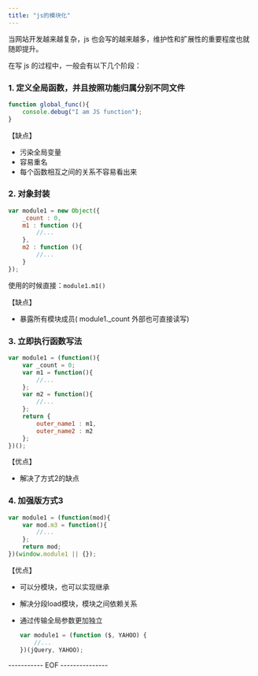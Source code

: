 ```yaml
---
title: "js的模块化"
---
```


当网站开发越来越复杂，js 也会写的越来越多，维护性和扩展性的重要程度也就随即提升。

在写 js 的过程中，一般会有以下几个阶段：

### 1. 定义全局函数，并且按照功能归属分别不同文件

``` js
function global_func(){
    console.debug("I am JS function");
}
```

【缺点】

- 污染全局变量
- 容易重名
- 每个函数相互之间的关系不容易看出来

<!--break-->

### 2. 对象封装

``` js
var module1 = new Object({
    _count : 0,
    m1 : function (){
        //...
    },
    m2 : function (){
        //...
    }
});
```
使用的时候直接：`module1.m1()`

【缺点】

- 暴露所有模块成员( module1._count 外部也可直接读写)

### 3. 立即执行函数写法

``` js
var module1 = (function(){
    var _count = 0;
    var m1 = function(){
        //...
    };
    var m2 = function(){
        //...
    };
    return {
        outer_name1 : m1,
        outer_name2 : m2
    };
})();
```
【优点】

- 解决了方式2的缺点

### 4. 加强版方式3

``` js
var module1 = (function(mod){
    var mod.m3 = function(){
        //...
    };
    return mod;
})(window.module1 || {});
```

【优点】

- 可以分模块，也可以实现继承
- 解决分段load模块，模块之间依赖关系
- 通过传输全局参数更加独立

    ``` js
    var module1 = (function ($, YAHOO) {
        //...
    })(jQuery, YAHOO);
    ```

----------- EOF ---------------
